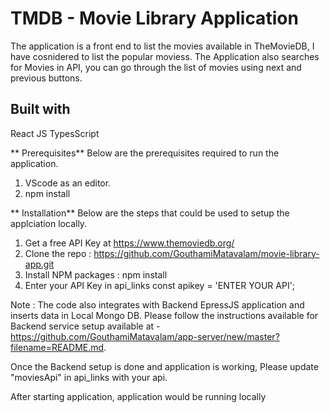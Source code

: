 # TMDB - Movie Library Application

The application is a front end to list the movies available in TheMovieDB, I have cosnidered to list the popular moviess. The Application also searches for Movies in API, you can go through the list of movies using next and previous buttons.

## Built with
React JS
TypesScript

** Prerequisites**
Below are the prerequisites required to run the application.

1. VScode as an editor.
2. npm install

** Installation**
Below are the steps that could be used to setup the applciation locally.

1. Get a free API Key at https://www.themoviedb.org/ 
2. Clone the repo : https://github.com/GouthamiMatavalam/movie-library-app.git
3. Install NPM packages : npm install
4. Enter your API Key in api_links
const apikey = 'ENTER YOUR API';

Note :
The code also integrates with Backend EpressJS application and inserts data in Local Mongo DB.
Please follow the instructions available for Backend service setup available at - https://github.com/GouthamiMatavalam/app-server/new/master?filename=README.md.

Once the Backend setup is done and application is working, Please update "moviesApi" in api_links with your api.

After starting application, application would be running locally
